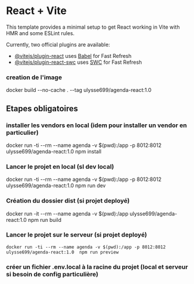# React + Vite

This template provides a minimal setup to get React working in Vite with HMR and some ESLint rules.

Currently, two official plugins are available:

- [@vitejs/plugin-react](https://github.com/vitejs/vite-plugin-react/blob/main/packages/plugin-react/README.md) uses [Babel](https://babeljs.io/) for Fast Refresh
- [@vitejs/plugin-react-swc](https://github.com/vitejs/vite-plugin-react-swc) uses [SWC](https://swc.rs/) for Fast Refresh

### creation de l'image
docker build --no-cache . --tag ulysse699/agenda-react:1.0


## Etapes obligatoires

### installer les vendors en local (idem pour installer un vendor en particulier)
docker run -ti --rm --name agenda  -v $(pwd):/app -p 8012:8012 ulysse699/agenda-react:1.0  npm install

### Lancer le projet en local (sI dev local)
docker run -ti --rm --name agenda -v $(pwd):/app -p 8012:8012 ulysse699/agenda-react:1.0  npm run dev

### Création du dossier dist (si projet deployé)
docker run -it --rm  --name agenda -v $(pwd):/app ulysse699/agenda-react:1.0 npm run build


### Lancer le projet sur le serveur (si projet deployé)
`docker run -ti --rm --name agenda -v $(pwd):/app -p 8012:8012 ulysse699/agenda-react:1.0  npm run preview`

### créer un fichier .env.local à la racine du projet (local et serveur si besoin de config particulière)
